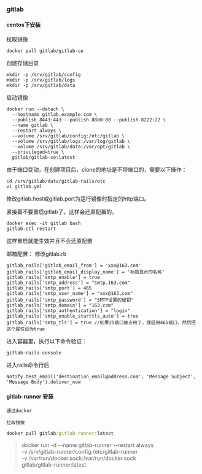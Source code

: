 ### gitlab

#### centos下安装

拉取镜像

```
docker pull gitlab/gitlab-ce
```

创建存储目录

```
mkdir -p /srv/gitlab/config
mkdir -p /srv/gitlab/logs 
mkdir -p /srv/gitlab/data
```

启动镜像

```
docker run --detach \
  --hostname gitlab.example.com \
  --publish 8443:443 --publish 8880:80 --publish 8222:22 \
  --name gitlab \
  --restart always \
  --volume /srv/gitlab/config:/etc/gitlab \
  --volume /srv/gitlab/logs:/var/log/gitlab \
  --volume /srv/gitlab/data:/var/opt/gitlab \
  --privileged=true \
  gitlab/gitlab-ce:latest
```

由于端口变动，在创建项目后，clone的地址是不带端口的，需要以下操作：

```
cd /srv/gitlab/data/gitlab-rails/etc
vi gitlab.yml
```
修改gitlab.host或gitlab.port为运行镜像时指定的http端口。

紧接着不要重启gitlab了，这样会还原配置的。

```
docker exec -it gitlab bash
gitlab-ctl restart
```
这样重启就能生效并且不会还原配置


邮箱配置：
修改gitlab.rb
```
gitlab_rails['gitlab_email_from'] = 'xxx@163.com'
gitlab_rails['gitlab_email_display_name'] = '标题显示的名称'
gitlab_rails['smtp_enable'] = true
gitlab_rails['smtp_address'] = "smtp.163.com"
gitlab_rails['smtp_port'] = 465
gitlab_rails['smtp_user_name'] = "xxx@163.com"
gitlab_rails['smtp_password'] = "SMTP设置的秘钥"
gitlab_rails['smtp_domain'] = "163.com"
gitlab_rails['smtp_authentication'] = "login"
gitlab_rails['smtp_enable_starttls_auto'] = true
gitlab_rails['smtp_tls'] = true //如果25端口被占用了，就启用465端口，然后把这个属性设为true
```
进入容器里，执行以下命令验证：

```
gitlab-rails console
```
进入rails命令行后
```
Notify.test_email('destination_email@address.com', 'Message Subject', 'Message Body').deliver_now
```

#### gitlab-runner 安装

`通过docker`

`拉取镜像`

```cmd
docker pull gitlab/gitlab-runner:latest
```

>docker run -d --name gitlab-runner --restart always \
   -v /srv/gitlab-runner/config:/etc/gitlab-runner \
   -v /var/run/docker.sock:/var/run/docker.sock \
   gitlab/gitlab-runner:latest
